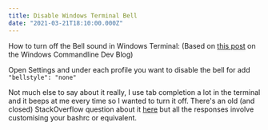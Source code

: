 ```yaml
---
title: Disable Windows Terminal Bell
date: "2021-03-21T18:10:00.000Z"
---
```


How to turn off the Bell sound in Windows Terminal:
(Based on [this post](https://devblogs.microsoft.com/commandline/windows-terminal-preview-1-5-release/#audible-bell-%f0%9f%94%94) on the Windows Commandline Dev Blog)

Open Settings and under each profile you want to disable the bell for add `"bellstyle": "none"`

Not much else to say about it really, I use tab completion a lot in the terminal and it beeps at me every time so I wanted to turn it off. There's an old (and closed) StackOverflow question about it [here](https://stackoverflow.com/questions/36724209/disable-beep-in-wsl-terminal-on-windows-10) but all the responses involve customising your bashrc or equivalent.
